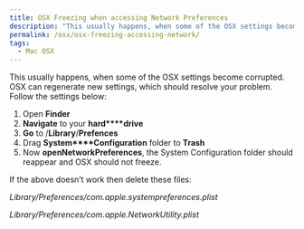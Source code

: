 ```yaml
---
title: OSX Freezing when accessing Network Preferences
description: "This usually happens, when some of the OSX settings become corrupted. OSX can regenerate new settings, which should resolve your problem. Follow the set..."
permalink: /osx/osx-freezing-accessing-network/
tags:
  - Mac OSX
---
```

This usually happens, when some of the OSX settings become corrupted. OSX can regenerate new settings, which should resolve your problem. Follow the settings below:

  1. Open **Finder**
  2. **Navigate** to your **hard****drive**
  3. **Go** to /**Library**/**Prefences**
  4. Drag **System****Configuration** folder to **Trash**
  5. Now **open****Network****Preferences**, the System Configuration folder should reappear and OSX should not freeze.

If the above doesn&#8217;t work then delete these files:

_Library/Preferences/com.apple.systempreferences.plist_

_Library/Preferences/com.apple.NetworkUtility.plist_
